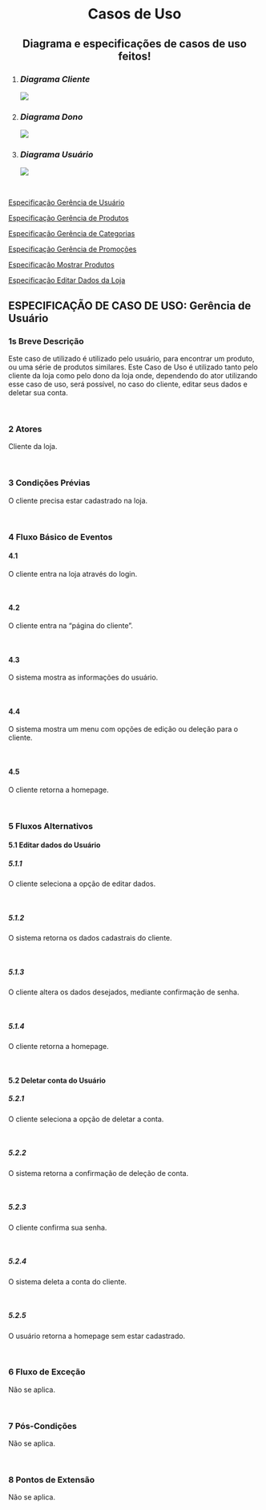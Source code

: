<h1 align="center"> Casos de Uso </h1>
<h2 align="center"> Diagrama e especificações de casos de uso feitos! </h2>

1. ### _**Diagrama Cliente**_
    <img src="./assets/imagens/Diagrama/DiagramaCliente.jpg"/>

2. ### _**Diagrama Dono**_
    <img src="./assets/imagens/Diagrama/DiagramaDono.jpg"/>

3. ### _**Diagrama Usuário**_
    <img src="./assets/imagens/Diagrama/DiagramaUsuario.jpg"/>

</br>

<a href="https://docs.google.com/document/d/1V0c9ttDsuG5GUdN8S0esVhdmY0ZfbOX6/edit?usp=sharing&ouid=117063515235833009625&rtpof=true&sd=true" target="_blank">Especificação Gerência de Usuário</a>

<a href="https://docs.google.com/document/d/1p_xk1pmTdkGtEKgycoH2G8xdce08cBnf/edit?usp=sharing&ouid=115705675314473655044&rtpof=true&sd=true" target="_blank">Especificação Gerência de Produtos</a>

<a href="https://docs.google.com/document/d/1GdDz_PrmzG87N_Yv-dF1vGgtfPiA4-ZLNS--aVlcyqQ/edit?usp=sharing" target="_blank">Especificação Gerência de Categorias</a>

<a href="https://docs.google.com/document/d/1waFnMeWQpdhCoSX9gBZCYEXmV-povKTd/edit?usp=sharing&ouid=114101976048666641071&rtpof=true&sd=true" target="_blank">Especificação Gerência de Promoções</a>

<a href="https://docs.google.com/document/d/17FaJKV-k4T7xWu4TPY-ElIrLF2GBml0I/edit?usp=sharing&ouid=113162914836637352766&rtpof=true&sd=true" target="_blank">Especificação Mostrar Produtos</a>

<a href="https://docs.google.com/document/d/1lkdrbofDkFC4N96z_gck9zVBY0gJj1bn/edit#" target="_blank">Especificação Editar Dados da Loja</a>

## ESPECIFICAÇÃO DE CASO DE USO: Gerência de Usuário

### 1s Breve Descrição

Este caso de utilizado é utilizado pelo usuário, para encontrar um produto, ou uma série de produtos similares. Este Caso de Uso é utilizado tanto pelo cliente da loja como pelo dono da loja onde, dependendo do ator utilizando esse caso de uso, será possível, no caso do cliente, editar seus dados e deletar sua conta.


<br>

### 2 Atores

Cliente da loja.

<br>

### 3 Condições Prévias

O cliente precisa estar cadastrado na loja.


<br>

### 4 Fluxo Básico de Eventos
#### 4.1 

O cliente entra na loja através do login.
    
<br>

#### 4.2

O cliente entra na “página do cliente”.

<br>

#### 4.3

O sistema mostra as informações do usuário.

<br>

#### 4.4

O sistema mostra um menu com opções de edição ou deleção para o cliente.

<br>

#### 4.5

O cliente retorna a homepage.

<br>

### 5 Fluxos Alternativos
#### 5.1 Editar dados do Usuário
##### 5.1.1

 O cliente seleciona a opção de editar dados.

<br>

##### 5.1.2

O sistema retorna os dados cadastrais do cliente.

<br>

##### 5.1.3

O cliente altera os dados desejados, mediante confirmação de senha.

<br>

##### 5.1.4

O cliente retorna a homepage.

<br>

#### 5.2 Deletar conta do Usuário
##### 5.2.1

O cliente seleciona a opção de deletar a conta.

<br>

##### 5.2.2

O sistema retorna a confirmação de deleção de conta.

<br>

##### 5.2.3

 O cliente confirma sua senha.

<br>

##### 5.2.4

O sistema deleta a conta do cliente.

<br>

##### 5.2.5

O usuário retorna a homepage sem estar cadastrado.

<br>

### 6 Fluxo de Exceção

Não se aplica.

<br>

### 7 Pós-Condições 

Não se aplica.

<br>

### 8 Pontos de Extensão

Não se aplica.

<br>